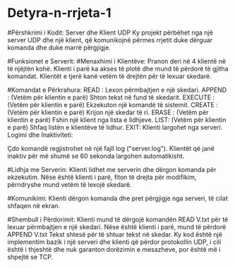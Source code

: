 # Detyra-n-rrjeta-1

 #Përshkrimi i Kodit: Server dhe Klient UDP
Ky projekt përbëhet nga një server UDP dhe një klient, që komunikojnë përmes rrjetit duke dërguar komanda dhe duke marrë përgjigje.

#Funksionet e Serverit:
#Menaxhimi i Klientëve:
Pranon deri në 4 klientë në të njëjtën kohë.
Klienti i parë ka akses të plotë dhe mund të përdorë të gjitha komandat.
Klientët e tjerë kanë vetëm të drejtën për të lexuar skedarë.

#Komandat e Përkrahura:
READ <file>: Lexon përmbajtjen e një skedari.
APPEND <file> <text>: (Vetëm për klientin e parë) Shton tekst në fund të skedarit.
EXECUTE <command>: (Vetëm për klientin e parë) Ekzekuton një komandë të sistemit.
CREATE <file>: (Vetëm për klientin e parë) Krijon një skedar të ri.
ERASE <client>: (Vetëm për klientin e parë) Fshin një klient nga lista e lidhjeve.
LIST: (Vetëm për klientin e parë) Shfaq listën e klientëve të lidhur.
EXIT: Klienti largohet nga serveri.
Logimi dhe Inaktiviteti:

Çdo komandë regjistrohet në një fajll log ("server.log").
Klientët që janë inaktiv për më shumë se 60 sekonda largohen automatikisht.

#Lidhja me Serverin:
Klienti lidhet me serverin dhe dërgon komanda për ekzekutim.
Nëse është klienti i parë, fiton të drejta për modifikim, përndryshe mund vetëm të lexojë skedarë.

#Komunikimi:
Klienti dërgon komanda dhe pret përgjigje nga serveri, të cilat shfaqen në ekran.

#Shembull i Përdorimit:
Klienti mund të dërgojë komandën READ V.txt për të lexuar përmbajtjen e një skedari.
Nëse është klienti i parë, mund të përdorë APPEND V.txt Tekst shtesë për të shtuar tekst në skedar.
Ky kod është një implementim bazik i një serveri dhe klienti që përdor protokollin UDP, i cili është i thjeshtë dhe nuk garanton dorëzimin e mesazheve, por është më i shpejtë se TCP.
